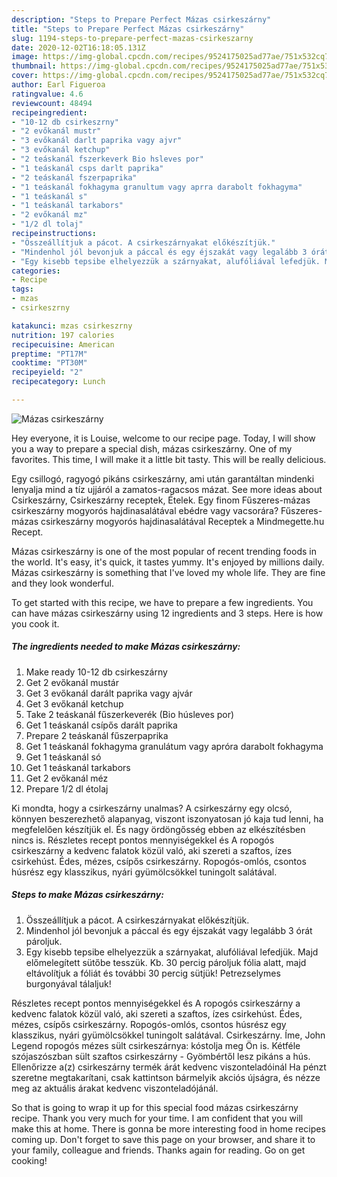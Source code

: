 ```yaml
---
description: "Steps to Prepare Perfect Mázas csirkeszárny"
title: "Steps to Prepare Perfect Mázas csirkeszárny"
slug: 1194-steps-to-prepare-perfect-mazas-csirkeszarny
date: 2020-12-02T16:18:05.131Z
image: https://img-global.cpcdn.com/recipes/9524175025ad77ae/751x532cq70/mazas-csirkeszarny-recept-foto.jpg
thumbnail: https://img-global.cpcdn.com/recipes/9524175025ad77ae/751x532cq70/mazas-csirkeszarny-recept-foto.jpg
cover: https://img-global.cpcdn.com/recipes/9524175025ad77ae/751x532cq70/mazas-csirkeszarny-recept-foto.jpg
author: Earl Figueroa
ratingvalue: 4.6
reviewcount: 48494
recipeingredient:
- "10-12 db csirkeszrny"
- "2 evőkanál mustr"
- "3 evőkanál darlt paprika vagy ajvr"
- "3 evőkanál ketchup"
- "2 teáskanál fszerkeverk Bio hsleves por"
- "1 teáskanál csps darlt paprika"
- "2 teáskanál fszerpaprika"
- "1 teáskanál fokhagyma granultum vagy aprra darabolt fokhagyma"
- "1 teáskanál s"
- "1 teáskanál tarkabors"
- "2 evőkanál mz"
- "1/2 dl tolaj"
recipeinstructions:
- "Összeállítjuk a pácot. A csirkeszárnyakat előkészítjük."
- "Mindenhol jól bevonjuk a páccal és egy éjszakát vagy legalább 3 órát pároljuk."
- "Egy kisebb tepsibe elhelyezzük a szárnyakat, alufóliával lefedjük. Majd előmelegített sütőbe tesszük. Kb. 30 percig pároljuk fólia alatt, majd eltávolítjuk a fóliát és további 30 percig sütjük! Petrezselymes burgonyával tálaljuk!"
categories:
- Recipe
tags:
- mzas
- csirkeszrny

katakunci: mzas csirkeszrny 
nutrition: 197 calories
recipecuisine: American
preptime: "PT17M"
cooktime: "PT30M"
recipeyield: "2"
recipecategory: Lunch

---
```



![Mázas csirkeszárny](https://img-global.cpcdn.com/recipes/9524175025ad77ae/751x532cq70/mazas-csirkeszarny-recept-foto.jpg)

Hey everyone, it is Louise, welcome to our recipe page. Today, I will show you a way to prepare a special dish, mázas csirkeszárny. One of my favorites. This time, I will make it a little bit tasty. This will be really delicious.

Egy csillogó, ragyogó pikáns csirkeszárny, ami után garantáltan mindenki lenyalja mind a tíz ujjáról a zamatos-ragacsos mázat. See more ideas about Csirkeszárny, Csirkeszárny receptek, Ételek. Egy finom Fűszeres-mázas csirkeszárny mogyorós hajdinasalátával ebédre vagy vacsorára? Fűszeres-mázas csirkeszárny mogyorós hajdinasalátával Receptek a Mindmegette.hu Recept.

Mázas csirkeszárny is one of the most popular of recent trending foods in the world. It's easy, it's quick, it tastes yummy. It's enjoyed by millions daily. Mázas csirkeszárny is something that I've loved my whole life. They are fine and they look wonderful.


To get started with this recipe, we have to prepare a few ingredients. You can have mázas csirkeszárny using 12 ingredients and 3 steps. Here is how you cook it.

<!--inarticleads1-->

##### The ingredients needed to make Mázas csirkeszárny:

1. Make ready 10-12 db csirkeszárny
1. Get 2 evőkanál mustár
1. Get 3 evőkanál darált paprika vagy ajvár
1. Get 3 evőkanál ketchup
1. Take 2 teáskanál fűszerkeverék (Bio húsleves por)
1. Get 1 teáskanál csípős darált paprika
1. Prepare 2 teáskanál fűszerpaprika
1. Get 1 teáskanál fokhagyma granulátum vagy apróra darabolt fokhagyma
1. Get 1 teáskanál só
1. Get 1 teáskanál tarkabors
1. Get 2 evőkanál méz
1. Prepare 1/2 dl étolaj


Ki mondta, hogy a csirkeszárny unalmas? A csirkeszárny egy olcsó, könnyen beszerezhető alapanyag, viszont iszonyatosan jó kaja tud lenni, ha megfelelően készítjük el. És nagy ördöngősség ebben az elkészítésben nincs is. Részletes recept pontos mennyiségekkel és A ropogós csirkeszárny a kedvenc falatok közül való, aki szereti a szaftos, ízes csirkehúst. Édes, mézes, csípős csirkeszárny. Ropogós-omlós, csontos húsrész egy klasszikus, nyári gyümölcsökkel tuningolt salátával. 

<!--inarticleads2-->

##### Steps to make Mázas csirkeszárny:

1. Összeállítjuk a pácot. A csirkeszárnyakat előkészítjük.
1. Mindenhol jól bevonjuk a páccal és egy éjszakát vagy legalább 3 órát pároljuk.
1. Egy kisebb tepsibe elhelyezzük a szárnyakat, alufóliával lefedjük. Majd előmelegített sütőbe tesszük. Kb. 30 percig pároljuk fólia alatt, majd eltávolítjuk a fóliát és további 30 percig sütjük! Petrezselymes burgonyával tálaljuk!


Részletes recept pontos mennyiségekkel és A ropogós csirkeszárny a kedvenc falatok közül való, aki szereti a szaftos, ízes csirkehúst. Édes, mézes, csípős csirkeszárny. Ropogós-omlós, csontos húsrész egy klasszikus, nyári gyümölcsökkel tuningolt salátával. Csirkeszárny. Íme, John Legend ropogós mézes sült csirkeszárnya: kóstolja meg Ön is. Kétféle szójaszószban sült szaftos csirkeszárny - Gyömbértől lesz pikáns a hús. Ellenőrizze a(z) csirkeszárny termék árát kedvenc viszonteladóinál Ha pénzt szeretne megtakarítani, csak kattintson bármelyik akciós újságra, és nézze meg az aktuális árakat kedvenc viszonteladójánál. 

So that is going to wrap it up for this special food mázas csirkeszárny recipe. Thank you very much for your time. I am confident that you will make this at home. There is gonna be more interesting food in home recipes coming up. Don't forget to save this page on your browser, and share it to your family, colleague and friends. Thanks again for reading. Go on get cooking!
